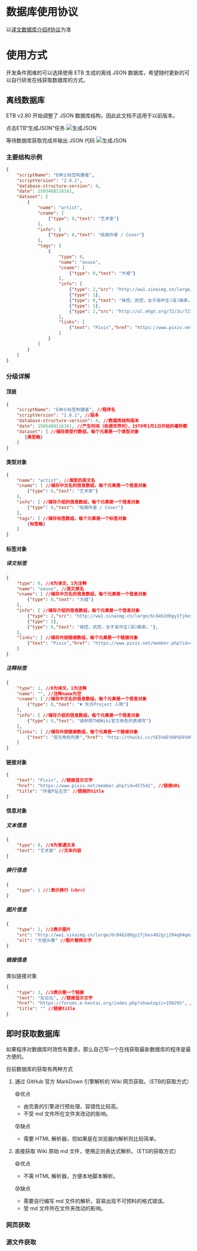 # 数据库使用协议
以[译文数据库介绍#协议](Home#%E5%8D%8F%E8%AE%AE)为准

# 使用方式
开发条件困难的可以选择使用 ETB 生成的离线 JSON 数据库，希望随时更新的可以自行研发在线获取数据库的方式。

## 离线数据库
ETB v2.80 开始调整了 JSON 数据库结构，因此此文档不适用于以前版本。

点击ETB“生成JSON”任务
![生成JSON](https://raw.githubusercontent.com/wiki/Mapaler/EhTagTranslator/wiki-document/images/etb-chose-json.png)

等待数据库获取完成并输出 JSON 代码
![生成JSON](https://raw.githubusercontent.com/wiki/Mapaler/EhTagTranslator/wiki-document/images/etb-json-output.png)

### 主要结构示例
```json
{
    "scriptName": "E绅士标签构建者",
    "scriptVersion": "2.8.1",
    "database-structure-version": 4,
    "date": 1505488116161,
    "dataset": [
        {
            "name": "artist",
            "cname": [
                {"type": 0,"text": "艺术家"}
            ],
            "info": [
                {"type": 0,"text": "绘画作者 / Coser"}
            ],
            "tags": [
                {
                    "type": 0,
                    "name": "oouso",
                    "cname": [
                        {"type": 0,"text": "大嘘"}
                    ],
                    "info": [
                        {"type": 2,"src": "http://ww1.sinaimg.cn/large/6c84b2d6gy1fjkes482gzj204q04qmxx.jpg","alt": "大嘘头像"},
                        {"type": 1},
                        {"type": 0,"text": "袜控，尻控，女子高中生(误)画家。"},
                        {"type": 1},
                        {"type": 2,"src": "http://ul.ehgt.org/72/3c/723ca0e20e7cbf1b9f83c3a082c37b560de437aa-2602261-1787-2500-jpg_250.jpg","alt": "大嘘作品"}
                    ],
                    "links": [
                        {"text": "Pixiv","href": "https://www.pixiv.net/member.php?id=457541","title": "作者P站主页"}
                    ]
                }
            ]
        } 
    ]
}
```
### 分级详解
#### 顶层
```json
{
    "scriptName": "E绅士标签构建者", //程序名
    "scriptVersion": "2.8.1", //版本
    "database-structure-version": 4, //数据库结构版本
    "date": 1505488116161, //产生时间（协调世界时），1970年1月1日开始的毫秒数
    "dataset": [ //储存类型行数组，每个元素是一个类型对象
	   {类型略}
    ]
}
```
#### 类型对象
```json
{
	"name": "artist", //类型的英文名
	"cname": [ //储存中文名的信息数组，每个元素是一个信息对象
		{"type": 0,"text": "艺术家"}
	],
	"info": [ //储存介绍的信息数组，每个元素是一个信息对象
		{"type": 0,"text": "绘画作者 / Coser"}
	],
	"tags": [ //储存标签数组，每个元素是一个标签对象
		{标签略}
	]
}
```
#### 标签对象
##### 译文标签
```json
{
	"type": 0, //0为译文，1为注释
	"name": "oouso", //英文原名
	"cname": [ //储存中文名的信息数组，每个元素是一个信息对象
    	{"type": 0,"text": "大嘘"}
	],
	"info": [ //储存介绍的信息数组，每个元素是一个信息对象
		{"type": 2,"src": "http://ww1.sinaimg.cn/large/6c84b2d6gy1fjkes482gzj204q04qmxx.jpg","alt": "大嘘头像"},
		{"type": 1},
		{"type": 0,"text": "袜控，尻控，女子高中生(误)画家。"},
	],
	"links": [ //储存外部链接数组，每个元素是一个链接对象
    	{"text": "Pixiv","href": "https://www.pixiv.net/member.php?id=457541","title": "作者P站主页"}
	]
}
```
##### 注释标签
```json
{
    "type": 1, //0为译文，1为注释
    "name": "", //注释name为空
    "cname": [ //储存中文名的信息数组，每个元素是一个信息对象
        {"type": 0,"text": "▼ 东方Project 人物"}
    ],
    "info": [ //储存介绍的信息数组，每个元素是一个信息对象
        {"type": 0,"text": "请参照THBWiki官方角色列表填写"}
    ],
    "links": [ //储存外部链接数组，每个元素是一个链接对象
        {"text": "官方角色列表","href": "http://thwiki.cc/%E5%AE%98%E6%96%B9%E8%A7%92%E8%89%B2%E5%88%97%E8%A1%A8","title": ""}
    ]
}
```
#### 链接对象
```json
{
	"text": "Pixiv", //链接显示文字
	"href": "https://www.pixiv.net/member.php?id=457541", //链接URL
	"title": "作者P站主页" //链接的title
}
```
#### 信息对象
##### 文本信息
```json
{
	"type": 0, //0为普通文本
	"text": "艺术家" //文本内容
}
```
##### 换行信息
```json
{
	"type": 1 //1表示换行（<br>）
}
```
##### 图片信息
```json
{
	"type": 2, //2表示图片
	"src": "http://ww1.sinaimg.cn/large/6c84b2d6gy1fjkes482gzj204q04qmxx.jpg", //图片URL
	"alt": "大嘘头像" //图片替换文字
}
```
##### 链接信息
类似链接对象
```json
{
    "type": 3, //3表示是一个链接
    "text": "在论坛", //链接显示文字
    "href": "https://forums.e-hentai.org/index.php?showtopic=199295", //链接URL
    "title": "" //链接title
}
```

## 即时获取数据库
如果程序对数据库时效性有要求，那么自己写一个在线获取最新数据库的程序是最方便的。

目前数据库的获取有两种方式
1. 通过 GitHub 官方 MarkDown 引擎解析的 Wiki 网页获取。（ETB的获取方式）
   
   😄优点
	* 由完善的引擎进行预处理，容错性比较高。
	* 不受 md 文件所在文件夹改动的影响。

   😰缺点
	* 需要 HTML 解析器，但如果是在浏览器内解析则比较简单。

2. 直接获取 Wiki 原始 md 文件，使用正则表达式解析。（ETS的获取方式）
   
   😄优点
	* 不需 HTML 解析器，方便本地脚本解析。

   😰缺点
	* 需要自行编写 md 文件的解析，容易出现不可预料的格式错误。
	* 受 md 文件所在文件夹改动的影响。
### 网页获取
### 源文件获取